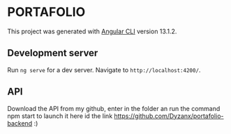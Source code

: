 # PORTAFOLIO

This project was generated with [Angular CLI](https://github.com/angular/angular-cli) version 13.1.2.

## Development server

Run `ng serve` for a dev server. Navigate to `http://localhost:4200/`.

## API

Download the API from my github, enter in the folder an run the command npm start to launch it
here id the link https://github.com/Dyzanx/portafolio-backend :)
